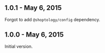 1.0.1 - May 6, 2015
------------------------
Forgot to add `@shoptology/config` dependency.

1.0.0 - May 6, 2015
------------------------
Initial version.
